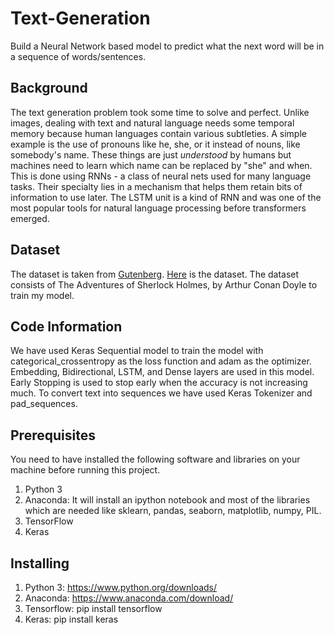 # Text-Generation
Build a Neural Network based model to predict what the next word will be in a sequence of words/sentences.

## Background
The text generation problem took some time to solve and perfect. Unlike images, dealing with text and natural language needs some temporal memory because human languages contain various subtleties. A simple example is the use of pronouns like he, she, or it instead of nouns, like somebody's name. These things are just _understood_ by humans but machines need to learn which name can be replaced by "she" and when. This is done using RNNs - a class of neural nets used for many language tasks. Their specialty lies in a mechanism that helps them retain bits of information to use later. The LSTM unit is a kind of RNN and was one of the most popular tools for natural language processing before transformers emerged.

## Dataset
The dataset is taken from [Gutenberg](https://www.gutenberg.org/). [Here](https://www.gutenberg.org/files/1661/1661-0.txt) is the dataset. The dataset consists of The Adventures of Sherlock Holmes, by Arthur Conan Doyle to train my model.

## Code Information
We have used Keras Sequential model to train the model with categorical_crossentropy as the loss function and adam as the optimizer. Embedding, Bidirectional, LSTM, and Dense layers are used in this model. Early Stopping is used to stop early when the accuracy is not increasing much. To convert text into sequences we have used Keras Tokenizer and pad_sequences.

## Prerequisites
You need to have installed the following software and libraries on your machine before running this project.
1. Python 3
2. Anaconda: It will install an ipython notebook and most of the libraries which are needed like sklearn, pandas, seaborn, matplotlib, numpy, PIL.
3. TensorFlow
4. Keras
## Installing
1. Python 3: https://www.python.org/downloads/
2. Anaconda: https://www.anaconda.com/download/
3. Tensorflow: pip install tensorflow
4. Keras: pip install keras
